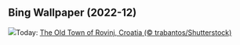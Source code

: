 ## Bing Wallpaper (2022-12)
![](https://www.bing.com/th?id=OHR.RovinjCroatia_EN-US9834093615_UHD.jpg&w=1000)Today: [The Old Town of Rovinj, Croatia (© trabantos/Shutterstock)](https://www.bing.com/th?id=OHR.RovinjCroatia_EN-US9834093615_UHD.jpg)